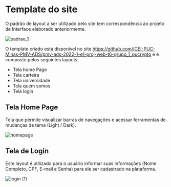 # Template do site

O padrão de layout a ser utilizado pelo site tem correspondência ao projeto de Interface elaborado anteriormente. 

![padrao_1](https://user-images.githubusercontent.com/103466408/171295855-dff0653d-f945-48ca-9ace-8c2fff78122b.png)

O template criado está disponível no site https://github.com/ICEI-PUC-Minas-PMV-ADS/pmv-ads-2022-1-e1-proj-web-t6-grupo_1_pucrypto  e é composto pelos seguintes layouts:  

* Tela home Page 
* Tela carteira 
* Tela universidade 
* Tela quem somos  
* Tela login

## Tela Home Page

Tela que permite visualizar barras de navegações e acessar ferramentas de mudanças de tema (Light / Dark).

![homepage](https://user-images.githubusercontent.com/103466408/171295816-32fb8e42-8e4a-4afb-9faa-1f338642ea9b.png)


## Tela de Login 

Este layout é utilizado para o usuário informar suas informações (Nome Completo, CPF, E-mail e Senha) para ele ser cadastrado na plataforma.

![login (1)](https://user-images.githubusercontent.com/103466408/171295914-f3cae0cb-8e39-4261-b7c8-ee7bac94418b.png)

